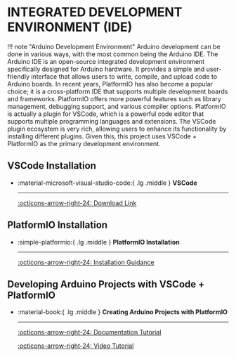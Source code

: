 # INTEGRATED DEVELOPMENT ENVIRONMENT (IDE)

!!! note "Arduino Development Environment"
    Arduino development can be done in various ways, with the most common being the Arduino IDE. The Arduino IDE is an open-source integrated development environment specifically designed for Arduino hardware. It provides a simple and user-friendly interface that allows users to write, compile, and upload code to Arduino boards. In recent years, PlatformIO has also become a popular choice; it is a cross-platform IDE that supports multiple development boards and frameworks. PlatformIO offers more powerful features such as library management, debugging support, and various compiler options. PlatformIO is actually a plugin for VSCode, which is a powerful code editor that supports multiple programming languages and extensions. The VSCode plugin ecosystem is very rich, allowing users to enhance its functionality by installing different plugins. Given this, this project uses VSCode + PlatformIO as the primary development environment.

## VSCode Installation

<div class="grid cards" markdown>

-   :material-microsoft-visual-studio-code:{ .lg .middle } __VSCode__

    ---

    [:octicons-arrow-right-24: <a href="https://code.visualstudio.com/download" target="_blank"> Download Link </a>](#)

</div>

## PlatformIO Installation

<div class="grid cards" markdown>

-   :simple-platformio:{ .lg .middle } __PlatformIO Installation__

    ---

    [:octicons-arrow-right-24: <a href="https://platformio.org/install/ide?install=vscode" target="_blank"> Installation Guidance </a>](#)

</div>

## Developing Arduino Projects with VSCode + PlatformIO

<div class="grid cards" markdown>

-   :material-book:{ .lg .middle } __Creating Arduino Projects with PlatformIO__

    ---

    [:octicons-arrow-right-24: <a href="https://www.digikey.tw/zh/maker/tutorials/2022/get-started-with-platformio-for-your-next-arduino-project" target="_blank"> Documentation Tutorial </a>](#)

    [:octicons-arrow-right-24: <a href="https://www.youtube.com/watch?v=nlE2203Q3XI" target="_blank"> Video Tutorial </a>](#)

</div>